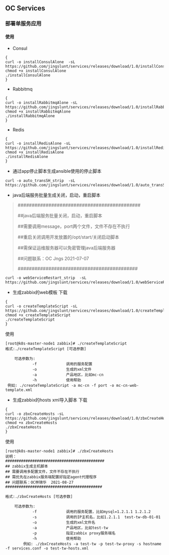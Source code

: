## OC Services
### 部署单服务应用

#### 使用
- Consul 
```shell 
{
curl -o installConsulAlone  -sL https://github.com/jingslunt/services/releases/download/1.0/installConsulAlone
chmod +x installConsulAlone
./installConsulAlone
}
```

- Rabbitmq 

```shell
{
curl -o installRabbitmqAlone -sL https://github.com/jingslunt/services/releases/download/1.0/installRabbitmqAlone
chmod +x installRabbitmqAlone
./installRabbitmqAlone
}
```

- Redis
```shell
{
curl -o installRedisAlone -sL https://github.com/jingslunt/services/releases/download/1.0/installRedisAlone
chmod +x installRedisAlone
./installRedisAlone
}
```

- 通过app停止脚本生成ansible使用的停止脚本
```
curl -o auto_transSH_strip  -sL https://github.com/jingslunt/services/releases/download/1.0/auto_transSH_strip
```
- java后端服务批量生成关闭，启动，重启脚本

> ############################################ 
>
> ##java后端服务批量关闭，启动，重启脚本 
>
> ##需要调用message，port两个文件，文件不存在不执行 
>
> ##重启关闭调用开发放置的/opt/start/关闭启动脚本 
>
> ##需保证运维服务器可以免密管理java后端服务器 
>
> ##问题联系：OC Jngs  2021-07-07 
>
> ########################################### 
 

```
curl -o webServiceRestart_strip  -sL https://github.com/jingslunt/services/releases/download/1.0/webServiceRestart_strip
```

- 生成zabbix的web模板
下载
```shell
{
curl -o createTemplateScript -sL https://github.com/jingslunt/services/releases/download/1.0/createTemplateScript
chmod +x createTemplateScript
./createTemplateScript
}
```
使用

```
[root@k8s-master-node1 zabbix]# ./createTemplateScript 
格式:./createTemplateScript [可选参数]

	可选参数为:
            -f             调用的服务配置
            -o             生成的xml文件
            -a             产品地区，比如mc-cn
            -h             使用帮助
 例如: ./createTemplateScript -a mc-cn -f port -o mc-cn-web-template.xml

```

- 生成zabbix的hosts xml导入脚本
下载
```shell
{
curl -o zbxCreateHosts -sL https://github.com/jingslunt/services/releases/download/1.0/zbxCreateHosts
chmod +x zbxCreateHosts
./zbxCreateHosts
}
```
使用

```
[root@k8s-master-node1 zabbix]# ./zbxCreateHosts
说明：
############################################
## zabbix生成主机脚本
## 需要调用多配置文件，文件不存在不执行
## 需优先在zabbix服务端配置好指定agent代理程序
## 问题联系：OC林锦华  2021-08-27
###########################################     

格式:./zbxCreateHosts [可选参数]

	可选参数为:
            -f             调用的服务配置，比如mysql=1.2.1.1 1.2.1.2
            -s             调用的IP主机名，比如1.2.1.1  test-tw-db-01-01
            -o             生成的xml文件名
            -a             产品地区，比如test-tw
            -p             指定zabbix proxy服务端名
            -h             使用帮助
        例如: ./zbxCreateHosts -a test-tw -p test-tw-proxy -s hostname -f services.conf -o test-tw-hosts.xml


```

